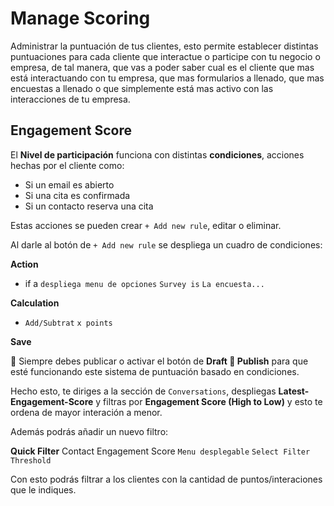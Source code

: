 # Manage Scoring

Administrar la puntuación de tus clientes, esto permite establecer distintas puntuaciones para cada cliente que interactue o participe con tu negocio o empresa, de tal manera, que vas a poder saber cual es el cliente que mas está interactuando con tu empresa, que mas formularios a llenado, que mas encuestas a llenado o que simplemente está mas activo con las interacciones de tu empresa.

## Engagement Score

El **Nivel de participación** funciona con distintas **condiciones**, acciones hechas por el cliente como:

- Si un email es abierto
- Si una cita es confirmada
- Si un contacto reserva una cita 

Estas acciones se pueden crear `+ Add new rule`, editar o eliminar.

Al darle al botón de `+ Add new rule` se despliega un cuadro de condiciones:

**Action**

- if a `despliega menu de opciones` `Survey is` `La encuesta...`

**Calculation** 

- `Add/Subtrat` `x points` 

**Save**

📌 Siempre debes publicar o activar el botón de **Draft 🔘 Publish** para que esté funcionando este sistema de puntuación basado en condiciones.

Hecho esto, te diriges a la sección de `Conversations`, despliegas **Latest-Engagement-Score** y filtras por **Engagement Score (High to Low)** y esto te ordena de mayor interación a menor.

Además podrás añadir un nuevo filtro:

**Quick Filter**
Contact Engagement Score
`Menu desplegable`
`Select Filter` `Threshold`

Con esto podrás filtrar a los clientes con la cantidad de puntos/interaciones que le indiques.
